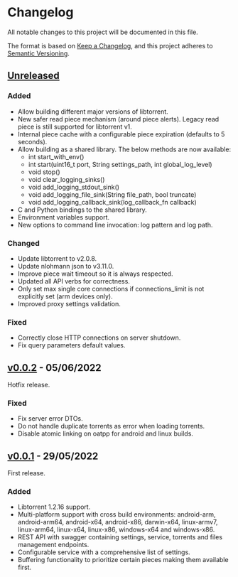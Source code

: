 # Changelog

All notable changes to this project will be documented in this file.

The format is based on [Keep a Changelog](https://keepachangelog.com/en/1.0.0/),
and this project adheres to [Semantic Versioning](https://semver.org/spec/v2.0.0.html).

## [Unreleased]

### Added

- Allow building different major versions of libtorrent.
- New safer read piece mechanism (around piece alerts). Legacy read piece is still supported for libtorrent v1.
- Internal piece cache with a configurable piece expiration (defaults to 5 seconds).
- Allow building as a shared library. The below methods are now available:
    - int start_with_env()
    - int start(uint16_t port, String settings_path, int global_log_level)
    - void stop()
    - void clear_logging_sinks()
    - void add_logging_stdout_sink()
    - void add_logging_file_sink(String file_path, bool truncate)
    - void add_logging_callback_sink(log_callback_fn callback)
- C and Python bindings to the shared library.
- Environment variables support.
- New options to command line invocation: log pattern and log path.

### Changed

- Update libtorrent to v2.0.8.
- Update nlohmann json to v3.11.0.
- Improve piece wait timeout so it is always respected.
- Updated all API verbs for correctness.
- Only set max single core connections if connections_limit is not explicitly set (arm devices only).
- Improved proxy settings validation.

### Fixed

- Correctly close HTTP connections on server shutdown.
- Fix query parameters default values.

## [v0.0.2] - 05/06/2022

Hotfix release.

### Fixed

- Fix server error DTOs.
- Do not handle duplicate torrents as error when loading torrents.
- Disable atomic linking on oatpp for android and linux builds.

## [v0.0.1] - 29/05/2022

First release.

### Added

- Libtorrent 1.2.16 support.
- Multi-platform support with cross build environments: android-arm, android-arm64, android-x64, android-x86,
  darwin-x64, linux-armv7, linux-arm64, linux-x64, linux-x86, windows-x64 and windows-x86.
- REST API with swagger containing settings, service, torrents and files management endpoints.
- Configurable service with a comprehensive list of settings.
- Buffering functionality to prioritize certain pieces making them available first.

[Unreleased]: https://github.com/i96751414/torrest-cpp/compare/v0.0.2...master

[v0.0.2]: https://github.com/i96751414/torrest-cpp/compare/v0.0.1...v0.0.2

[v0.0.1]: https://github.com/i96751414/torrest-cpp/commits/v0.0.1